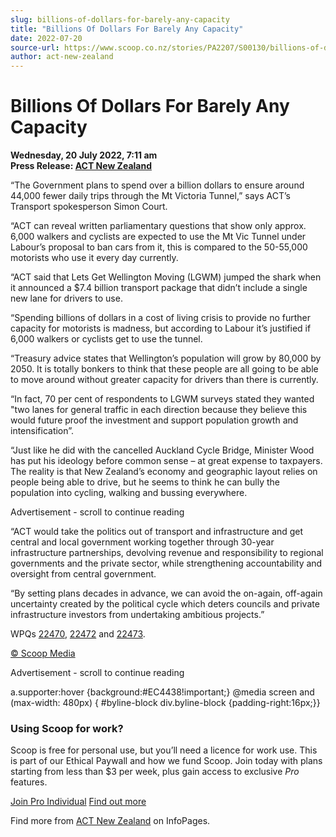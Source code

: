 ```yaml
---
slug: billions-of-dollars-for-barely-any-capacity
title: "Billions Of Dollars For Barely Any Capacity"
date: 2022-07-20
source-url: https://www.scoop.co.nz/stories/PA2207/S00130/billions-of-dollars-for-barely-any-capacity.htm
author: act-new-zealand
---
```

Billions Of Dollars For Barely Any Capacity
===========================================

**Wednesday, 20 July 2022, 7:11 am**  
**Press Release: [ACT New Zealand](https://info.scoop.co.nz/ACT_New_Zealand)**

“The Government plans to spend over a billion dollars to ensure around 44,000 fewer daily trips through the Mt Victoria Tunnel,” says ACT’s Transport spokesperson Simon Court.

“ACT can reveal written parliamentary questions that show only approx. 6,000 walkers and cyclists are expected to use the Mt Vic Tunnel under Labour’s proposal to ban cars from it, this is compared to the 50-55,000 motorists who use it every day currently.

“ACT said that Lets Get Wellington Moving (LGWM) jumped the shark when it announced a $7.4 billion transport package that didn’t include a single new lane for drivers to use.

“Spending billions of dollars in a cost of living crisis to provide no further capacity for motorists is madness, but according to Labour it’s justified if 6,000 walkers or cyclists get to use the tunnel.

“Treasury advice states that Wellington’s population will grow by 80,000 by 2050. It is totally bonkers to think that these people are all going to be able to move around without greater capacity for drivers than there is currently.

“In fact, 70 per cent of respondents to LGWM surveys stated they wanted "two lanes for general traffic in each direction because they believe this would future proof the investment and support population growth and intensification”.

“Just like he did with the cancelled Auckland Cycle Bridge, Minister Wood has put his ideology before common sense – at great expense to taxpayers. The reality is that New Zealand’s economy and geographic layout relies on people being able to drive, but he seems to think he can bully the population into cycling, walking and bussing everywhere.

Advertisement - scroll to continue reading





“ACT would take the politics out of transport and infrastructure and get central and local government working together through 30-year infrastructure partnerships, devolving revenue and responsibility to regional governments and the private sector, while strengthening accountability and oversight from central government.

“By setting plans decades in advance, we can avoid the on-again, off-again uncertainty created by the political cycle which deters councils and private infrastructure investors from undertaking ambitious projects.”

WPQs [22470](https://www.act.org.nz/r?u=fk3qs1mHicx9-w03tafB2G8vNGMp4KGcuuJPtVN2Yhb4Nk7GCDFzScEaViF-rC5Q1hetSYMXbLHJv1Rn_cIgiCjXUkwp2BdQ95a1o0JRttzYpt07RT6AXPDb6b62q9fbh0piJk7U4qP5oQEXiNnfjw&e=752ed10e9ed7db3a7867d6b86ebadc6c&utm_source=actnz&utm_medium=email&utm_campaign=mt_vic_tunnel&n=2), [22472](https://www.act.org.nz/r?u=fk3qs1mHicx9-w03tafB2G8vNGMp4KGcuuJPtVN2Yhb4Nk7GCDFzScEaViF-rC5Q1hetSYMXbLHJv1Rn_cIgiCjXUkwp2BdQ95a1o0JRttwvzBMkXWtbGa-wuB3TxWt0-9pbaCP8bPtulBoBct4Hvw&e=752ed10e9ed7db3a7867d6b86ebadc6c&utm_source=actnz&utm_medium=email&utm_campaign=mt_vic_tunnel&n=3) and [22473](https://www.act.org.nz/r?u=fk3qs1mHicx9-w03tafB2G8vNGMp4KGcuuJPtVN2Yhb4Nk7GCDFzScEaViF-rC5Q1hetSYMXbLHJv1Rn_cIgiCjXUkwp2BdQ95a1o0JRttxLSiuNuamWGpri_Z_KbubVGnFDJbM4CwG4osVCr12dSw&e=752ed10e9ed7db3a7867d6b86ebadc6c&utm_source=actnz&utm_medium=email&utm_campaign=mt_vic_tunnel&n=4).

[© Scoop Media](http://www.scoop.co.nz/about/terms.html)  

Advertisement - scroll to continue reading



a.supporter:hover {background:#EC4438!important;} @media screen and (max-width: 480px) { #byline-block div.byline-block {padding-right:16px;}}

### Using Scoop for work?

Scoop is free for personal use, but you’ll need a licence for work use. This is part of our Ethical Paywall and how we fund Scoop. Join today with plans starting from less than $3 per week, plus gain access to exclusive _Pro_ features.  
  
[Join Pro Individual](https://pro.scoop.co.nz/Individual/?from=ProIn24) [Find out more](https://pro.scoop.co.nz/using-scoop-for-work/?from=ProIn24)

Find more from [ACT New Zealand](https://info.scoop.co.nz/ACT_New_Zealand) on InfoPages.